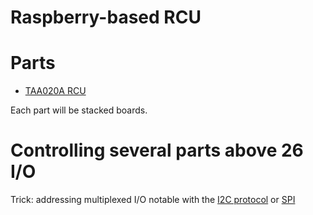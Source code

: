 Raspberry-based RCU
===

# Parts
* [TAA020A RCU](docs/RCU%20Rising%20Sun%20TAA02A/readme.md)

Each part will be stacked boards.

# Controlling several parts above 26 I/O
Trick: addressing multiplexed I/O notable with the [I2C protocol](https://en.m.wikipedia.org/wiki/I2C) or [SPI](https://en.m.wikipedia.org/wiki/Serial_Peripheral_Interface)



